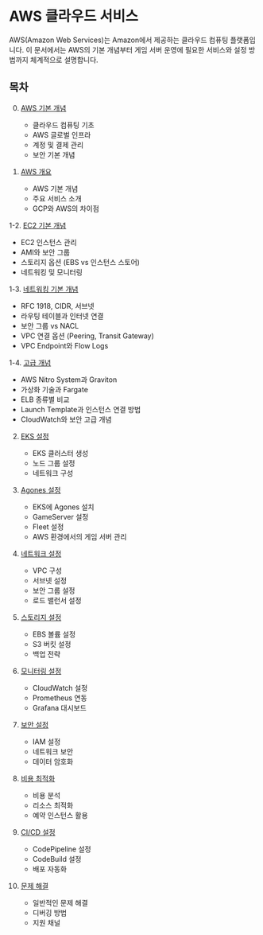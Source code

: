 # AWS 클라우드 서비스

AWS(Amazon Web Services)는 Amazon에서 제공하는 클라우드 컴퓨팅 플랫폼입니다. 이 문서에서는 AWS의 기본 개념부터 게임 서버 운영에 필요한 서비스와 설정 방법까지 체계적으로 설명합니다.

## 목차

0. [AWS 기본 개념](00-basic-concepts.md)
   - 클라우드 컴퓨팅 기초
   - AWS 글로벌 인프라
   - 계정 및 결제 관리
   - 보안 기본 개념

1. [AWS 개요](01-overview.md)
   - AWS 기본 개념
   - 주요 서비스 소개
   - GCP와 AWS의 차이점

1-2. [EC2 기본 개념](11-ec2-fundamentals.md)
   - EC2 인스턴스 관리
   - AMI와 보안 그룹
   - 스토리지 옵션 (EBS vs 인스턴스 스토어)
   - 네트워킹 및 모니터링

1-3. [네트워킹 기본 개념](13-networking-concepts.md)
   - RFC 1918, CIDR, 서브넷
   - 라우팅 테이블과 인터넷 연결
   - 보안 그룹 vs NACL
   - VPC 연결 옵션 (Peering, Transit Gateway)
   - VPC Endpoint와 Flow Logs

1-4. [고급 개념](14-advanced-concepts.md)
   - AWS Nitro System과 Graviton
   - 가상화 기술과 Fargate
   - ELB 종류별 비교
   - Launch Template과 인스턴스 연결 방법
   - CloudWatch와 보안 고급 개념

2. [EKS 설정](02-eks.md)
   - EKS 클러스터 생성
   - 노드 그룹 설정
   - 네트워크 구성

3. [Agones 설정](03-agones.md)
   - EKS에 Agones 설치
   - GameServer 설정
   - Fleet 설정
   - AWS 환경에서의 게임 서버 관리

4. [네트워크 설정](04-network.md)
   - VPC 구성
   - 서브넷 설정
   - 보안 그룹 설정
   - 로드 밸런서 설정

5. [스토리지 설정](05-storage.md)
   - EBS 볼륨 설정
   - S3 버킷 설정
   - 백업 전략

6. [모니터링 설정](06-monitoring.md)
   - CloudWatch 설정
   - Prometheus 연동
   - Grafana 대시보드

7. [보안 설정](07-security.md)
   - IAM 설정
   - 네트워크 보안
   - 데이터 암호화

8. [비용 최적화](08-cost-optimization.md)
   - 비용 분석
   - 리소스 최적화
   - 예약 인스턴스 활용

9. [CI/CD 설정](09-cicd.md)
   - CodePipeline 설정
   - CodeBuild 설정
   - 배포 자동화

10. [문제 해결](10-troubleshooting.md)
    - 일반적인 문제 해결
    - 디버깅 방법
    - 지원 채널 